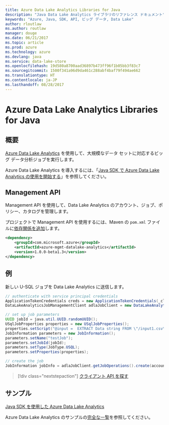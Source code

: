 ```yaml
---
title: Azure Data Lake Analytics Libraries for Java
description: "Java Data Lake Analytics ライブラリのリファレンス ドキュメント"
keywords: "Azure, Java, SDK, API, ビッグ データ, Data Lake"
author: rloutlaw
ms.author: routlaw
manager: douge
ms.date: 06/21/2017
ms.topic: article
ms.prod: azure
ms.technology: azure
ms.devlang: java
ms.service: data-lake-store
ms.openlocfilehash: 19d580a8700aad36897b473ff96f1b05bb3f83c7
ms.sourcegitcommit: 1500f341a96d9da461c288abf4baf79f494ae662
ms.translationtype: HT
ms.contentlocale: ja-JP
ms.lasthandoff: 08/28/2017
---
```

# <a name="azure-data-lake-analytics-libraries-for-java"></a>Azure Data Lake Analytics Libraries for Java

## <a name="overview"></a>概要

[Azure Data Lake Analytics](/azure/data-lake-analytics/data-lake-analytics-overview) を使用して、大規模なデータ セットに対応するビッグ データ分析ジョブを実行します。

Azure Data Lake Analytics を導入するには、「[Java SDK で Azure Data Lake Analytics の使用を開始する](/azure/data-lake-analytics/data-lake-analytics-get-started-java-sdk)」を参照してください。

## <a name="management-api"></a>Management API

Management API を使用して、Data Lake Analytics のアカウント、ジョブ、ポリシー、カタログを管理します。

プロジェクトで Management API を使用するには、Maven の `pom.xml` ファイルに[依存関係を追加](https://maven.apache.org/guides/getting-started/index.html#How_do_I_use_external_dependencies)します。


```XML
<dependency>
    <groupId>com.microsoft.azure</groupId>
    <artifactId>azure-mgmt-datalake-analytics</artifactId>
    <version>1.0.0-beta1.3</version>
</dependency>
```

## <a name="example"></a>例

新しい U-SQL ジョブを Data Lake Analytics に送信します。

```java
// authenticate with service principal credentials
ApplicationTokenCredentials creds = new ApplicationTokenCredentials(_clientId, _tenantId, _clientSecret, null);
DataLakeAnalyticsJobManagementClient adlaJobClient = new DataLakeAnalyticsJobManagementClientImpl(creds);

// set up job parameters
UUID jobId = java.util.UUID.randomUUID();
USqlJobProperties properties = new USqlJobProperties();
properties.setScript("@input =  EXTRACT Data string FROM \"/input1.csv\" USING Extractors.Csv(); OUTPUT @input TO @\"/output1.csv\" USING Outputters.Csv();");
JobInformation parameters = new JobInformation();
parameters.setName("testJob");
parameters.setJobId(jobId);
parameters.setType(JobType.USQL);
parameters.setProperties(properties);

// create the job
JobInformation jobInfo = adlaJobClient.getJobOperations().create(accountName, jobId, parameters).getBody();

```

> [!div class="nextstepaction"]
> [クライアント API を探す](/java/api/overview/azure/datalakeanalytics/managementapi)

## <a name="samples"></a>サンプル

[Java SDK を使用した Azure Data Lake Analytics][1] 

[1]: https://docs.microsoft.com/en-us/azure/data-lake-analytics/data-lake-analytics-get-started-java-sdk

Azure Data Lake Analytics のサンプルの[完全な一覧](https://azure.microsoft.com/resources/samples/?platform=java&term=analytics)を参照してください。
